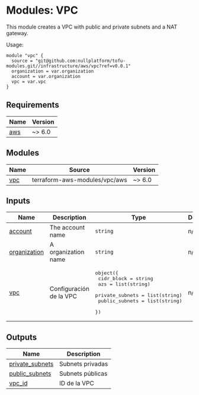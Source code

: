 # Modules: VPC

This module creates a VPC with public and private subnets and a NAT gateway.

Usage:


```
module "vpc" {
  source = "git@github.com:nullplatform/tofu-modules.git//infrastructure/aws/vpc?ref=v0.0.1"
  organization = var.organization
  account = var.organization
  vpc = var.vpc
}
```


<!-- BEGIN_TF_DOCS -->
## Requirements

| Name | Version |
|------|---------|
| <a name="requirement_aws"></a> [aws](#requirement\_aws) | ~> 6.0 |

## Modules

| Name | Source | Version |
|------|--------|---------|
| <a name="module_vpc"></a> [vpc](#module\_vpc) | terraform-aws-modules/vpc/aws | ~> 6.0 |

## Inputs

| Name | Description | Type | Default | Required |
|------|-------------|------|---------|:--------:|
| <a name="input_account"></a> [account](#input\_account) | The account name | `string` | n/a | yes |
| <a name="input_organization"></a> [organization](#input\_organization) | A organization name | `string` | n/a | yes |
| <a name="input_vpc"></a> [vpc](#input\_vpc) | Configuración de la VPC | <pre>object({<br/>    cidr_block      = string<br/>    azs             = list(string)<br/>    private_subnets = list(string)<br/>    public_subnets  = list(string)<br/>  })</pre> | n/a | yes |

## Outputs

| Name | Description |
|------|-------------|
| <a name="output_private_subnets"></a> [private\_subnets](#output\_private\_subnets) | Subnets privadas |
| <a name="output_public_subnets"></a> [public\_subnets](#output\_public\_subnets) | Subnets públicas |
| <a name="output_vpc_id"></a> [vpc\_id](#output\_vpc\_id) | ID de la VPC |
<!-- END_TF_DOCS -->